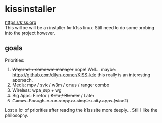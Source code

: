 # kissinstaller
https://k1ss.org  
This will be will be an installer for k1ss linux. Still need to do some probing into the project however.

## goals
Priorities:
1. ~~Wayland + some wm manager~~ nope! Well... maybe: https://github.com/dilyn-corner/KISS-kde this really is an interesting approach.
2. Media: mpv / svix / w3m / cmus / ranger combo
3. Wireless: wpa_sup + wg
4. Big Apps: Firefox / ~~Krita / Blender~~ / Latex
5. ~~Games: Enough to run renpy or simple unity apps (wine?)~~

Lost a lot of priorities after reading the k1ss site more deeply... Still I like the philosophy.
